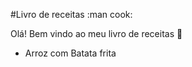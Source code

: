 
#Livro de receitas :man cook:

Olá! Bem vindo ao meu livro de receitas :wave:

 - Arroz com Batata frita

